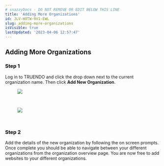 ```yaml
---
# snazzyDocs - DO NOT REMOVE OR EDIT BELOW THIS LINE
title: 'Adding More Organizations'
id: JLV-HOTW-9V1-EWL
slug: adding-more-organizations
isVisible: true
lastUpdated: '2023-04-06 12:57:47'
---
```

## Adding More Organizations

### <span style="color:rgb(0, 0, 0);"><span style="background-color:rgb(255, 255, 255);">Step 1</span></span>

Log in to TRUENDO and click the drop down next to the current organization name. Then click **Add New Organization**.

<figure><img src="https://app.snazzydocs.com/storage/users/hEfI2V55cVTdM5ty/docs/G2IomO8914MUXZZJ/images/HsQm8dNxshniVNO0nwxD.png"></figure>

<br />

<figure><img src="https://app.snazzydocs.com/storage/users/hEfI2V55cVTdM5ty/docs/G2IomO8914MUXZZJ/images/4cZNKtMo4nJFJdVXl5cP.png"></figure>

<br />

### <span style="color:rgb(0, 0, 0);"><span style="background-color:rgb(255, 255, 255);">Step 2</span></span>

Add the details of the new organization by following the on screen prompts. Once complete you should be able to navigate between your different organizations from the organization overview page. You are now free to add websites to your different organizations.

<br />